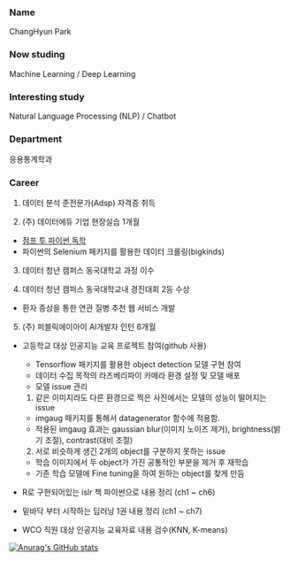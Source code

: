 ### Name
ChangHyun Park  

### Now studing
Machine Learning / Deep Learning  

### Interesting study
Natural Language Processing (NLP) / Chatbot  

### Department
응용통계학과

### Career
1. 데이터 분석 준전문가(Adsp) 자격증 취득

2. (주) 데이터에듀 기업 현장실습 1개월 
- [점프 투 파이썬 독학](https://github.com/sda96/Summary_note/tree/master/Python)
- 파이썬의 Selenium 패키지를 활용한 데이터 크롤링(bigkinds)

3. 데이터 청년 캠퍼스 동국대학교 과정 이수

4. 데이터 청년 캠퍼스 동국대학교내 경진대회 2등 수상
- 환자 증상을 통한 연관 질병 추천 웹 서비스 개발

5. (주) 퍼블릭에이아이 AI개발자 인턴 6개월 
- 고등학교 대상 인공지능 교육 프로젝트 참여(github 사용)
  - Tensorflow 패키지를 활용한 object detection 모델 구현 참여
  - 데이터 수집 목적의 라즈베리파이 카메라 환경 설정 및 모델 배포
  - 모델 issue 관리
  1) 같은 이미지라도 다른 환경으로 찍은 사진에서는 모델의 성능이 떨어지는 issue
    - imgaug 패키지를 통해서 datagenerator 함수에 적용함.
    - 적용된 imgaug 효과는 gaussian blur(이미지 노이즈 제거), brightness(밝기 조절), contrast(대비 조절)
  2) 서로 비슷하게 생긴 2개의 object를 구분하지 못하는 issue
    - 학습 이미지에서 두 object가 가진 공통적인 부분을 제거 후 재학습
    - 기존 학습 모델에 Fine tuning을 하여 원하는 object를 찾게 만듬


- R로 구현되어있는 islr 책 파이썬으로 내용 정리 (ch1 ~ ch6) 
- 밑바닥 부터 시작하는 딥러닝 1권 내용 정리 (ch1 ~ ch7)
- WCO 직원 대상 인공지능 교육자료 내용 검수(KNN, K-means)


[![Anurag's GitHub stats](https://github-readme-stats.vercel.app/api?username=sda96)](https://github.com/sda96/github-readme-stats)
<!--
**sda96/sda96** is a ✨ _special_ ✨ repository because its `README.md` (this file) appears on your GitHub profile.

Here are some ideas to get you started:

- 🔭 I’m currently working on ...
- 🌱 I’m currently learning ...
- 👯 I’m looking to collaborate on ...
- 🤔 I’m looking for help with ...
- 💬 Ask me about ...
- 📫 How to reach me: ...
- 😄 Pronouns: ...
- ⚡ Fun fact: ...
-->
